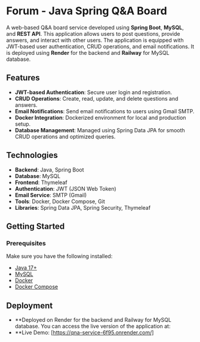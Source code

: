 # Forum - Java Spring Q&A Board

A web-based Q&A board service developed using **Spring Boot**, **MySQL**, and **REST API**. This application allows users to post questions, provide answers, and interact with other users. The application is equipped with JWT-based user authentication, CRUD operations, and email notifications. It is deployed using **Render** for the backend and **Railway** for MySQL database.

## Features
- **JWT-based Authentication**: Secure user login and registration.
- **CRUD Operations**: Create, read, update, and delete questions and answers.
- **Email Notifications**: Send email notifications to users using Gmail SMTP.
- **Docker Integration**: Dockerized environment for local and production setup.
- **Database Management**: Managed using Spring Data JPA for smooth CRUD operations and optimized queries.

## Technologies
- **Backend**: Java, Spring Boot
- **Database**: MySQL
- **Frontend**: Thymeleaf
- **Authentication**: JWT (JSON Web Token)
- **Email Service**: SMTP (Gmail)
- **Tools**: Docker, Docker Compose, Git
- **Libraries**: Spring Data JPA, Spring Security, Thymeleaf

## Getting Started

### Prerequisites
Make sure you have the following installed:
- [Java 17+](https://adoptopenjdk.net/)
- [MySQL](https://www.mysql.com/)
- [Docker](https://www.docker.com/)
- [Docker Compose](https://docs.docker.com/compose/)

## Deployment
- **Deployed on Render for the backend and Railway for MySQL database. You can access the live version of the application at:
- **Live Demo: [https://qna-service-6f95.onrender.com/]
  
